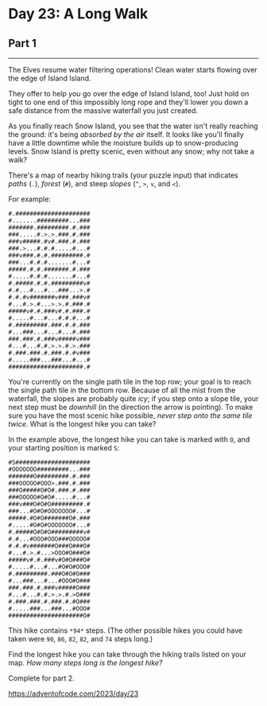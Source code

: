 # Day 23: A Long Walk
## Part 1
---------------------------

The Elves resume water filtering operations! Clean water starts flowing over the edge of Island Island.


They offer to help *you* go over the edge of Island Island, too! Just hold on tight to one end of this impossibly long rope and they'll lower you down a safe distance from the massive waterfall you just created.


As you finally reach Snow Island, you see that the water isn't really reaching the ground: it's being *absorbed by the air* itself. It looks like you'll finally have a little downtime while the moisture builds up to snow-producing levels. Snow Island is pretty scenic, even without any snow; why not take a walk?


There's a map of nearby hiking trails (your puzzle input) that indicates *paths* (`.`), *forest* (`#`), and steep *slopes* (`^`, `>`, `v`, and `<`).


For example:



```
#.#####################
#.......#########...###
#######.#########.#.###
###.....#.>.>.###.#.###
###v#####.#v#.###.#.###
###.>...#.#.#.....#...#
###v###.#.#.#########.#
###...#.#.#.......#...#
#####.#.#.#######.#.###
#.....#.#.#.......#...#
#.#####.#.#.#########v#
#.#...#...#...###...>.#
#.#.#v#######v###.###v#
#...#.>.#...>.>.#.###.#
#####v#.#.###v#.#.###.#
#.....#...#...#.#.#...#
#.#########.###.#.#.###
#...###...#...#...#.###
###.###.#.###v#####v###
#...#...#.#.>.>.#.>.###
#.###.###.#.###.#.#v###
#.....###...###...#...#
#####################.#

```

You're currently on the single path tile in the top row; your goal is to reach the single path tile in the bottom row. Because of all the mist from the waterfall, the slopes are probably quite *icy*; if you step onto a slope tile, your next step must be *downhill* (in the direction the arrow is pointing). To make sure you have the most scenic hike possible, *never step onto the same tile twice*. What is the longest hike you can take?


In the example above, the longest hike you can take is marked with `O`, and your starting position is marked `S`:



```
#S#####################
#OOOOOOO#########...###
#######O#########.#.###
###OOOOO#OOO>.###.#.###
###O#####O#O#.###.#.###
###OOOOO#O#O#.....#...#
###v###O#O#O#########.#
###...#O#O#OOOOOOO#...#
#####.#O#O#######O#.###
#.....#O#O#OOOOOOO#...#
#.#####O#O#O#########v#
#.#...#OOO#OOO###OOOOO#
#.#.#v#######O###O###O#
#...#.>.#...>OOO#O###O#
#####v#.#.###v#O#O###O#
#.....#...#...#O#O#OOO#
#.#########.###O#O#O###
#...###...#...#OOO#O###
###.###.#.###v#####O###
#...#...#.#.>.>.#.>O###
#.###.###.#.###.#.#O###
#.....###...###...#OOO#
#####################O#

```

This hike contains `*94*` steps. (The other possible hikes you could have taken were `90`, `86`, `82`, `82`, and `74` steps long.)


Find the longest hike you can take through the hiking trails listed on your map. *How many steps long is the longest hike?*




Complete for part 2.

https://adventofcode.com/2023/day/23


